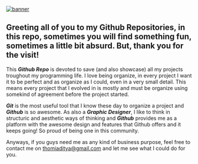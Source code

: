[![banner](https://user-images.githubusercontent.com/18701474/182011378-ebd86487-777d-4532-b7a2-6e7b732f122b.png)](https://github.com/thomiaditya)

Greeting all of you to my Github Repositories, in this repo, sometimes you will find something fun, sometimes a little bit absurd. But, thank you for the visit!
---

This ***Github Repo*** is devoted to save (and also showcase) all my projects troughout my programming life. I love being organize, in every project I want it to be perfect and as organize as I could, even in a very small detail. This means every project that I evolved in is mostly and must be organize using somekind of agreement before the project started. 

***Git*** is the most useful tool that I know these day to organize a project and ***Github*** is so awesome. As also a ***Graphic Designer***, I like to think in structuric and aesthetic ways of thinking and ***Github*** provides me as a platform with the awesome design and features that Github offers and it keeps going! So proud of being one in this community.

Anyways, if you guys need me as any kind of business purpose, feel free to contact me on [thomiaditya@gmail.com](mailto:thomiaditya@gmail.com) and let me see what I could do for you.
